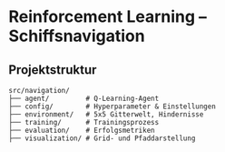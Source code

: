 # Reinforcement Learning – Schiffsnavigation

## Projektstruktur

```plaintext
src/navigation/
├── agent/         # Q-Learning-Agent
├── config/        # Hyperparameter & Einstellungen
├── environment/   # 5x5 Gitterwelt, Hindernisse
├── training/      # Trainingsprozess
├── evaluation/    # Erfolgsmetriken
├── visualization/ # Grid- und Pfaddarstellung
```
